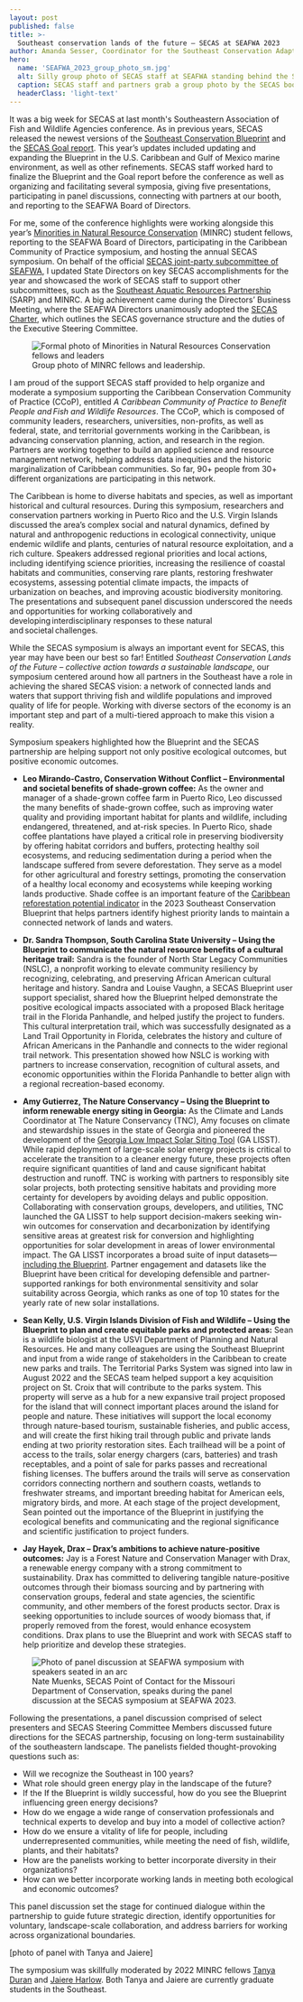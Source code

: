 ```yaml
---
layout: post
published: false
title: >-
  Southeast conservation lands of the future – SECAS at SEAFWA 2023 
author: Amanda Sesser, Coordinator for the Southeast Conservation Adaptation Strategy
hero:
  name: 'SEAFWA_2023_group_photo_sm.jpg'
  alt: Silly group photo of SECAS staff at SEAFWA standing behind the SECAS booth. A table with a SECAS banner and iPads showing maps of the Blueprint with 10 smiling people posing behind it.
  caption: SECAS staff and partners grab a group photo by the SECAS booth--proof that we take our work seriously, but we don't take ourselves seriously!
  headerClass: 'light-text'
---
```


It was a big week for SECAS at last month's Southeastern Association of Fish and Wildlife Agencies conference. As in previous years, SECAS released the newest versions of the [Southeast Conservation Blueprint](https://secassoutheast.org/2023/10/27/Southeast-Conservation-Blueprint-2023-now-available.html) and the [SECAS Goal report](https://secassoutheast.org/2023/10/27/Recent-trends-in-Southeastern-ecosystems-2023-SECAS-goal-report-released.html). This year’s updates included updating and expanding the Blueprint in the U.S. Caribbean and Gulf of Mexico marine environment, as well as other refinements. SECAS staff worked hard to finalize the Blueprint and the Goal report before the conference as well as organizing and facilitating several symposia, giving five presentations, participating in panel discussions, connecting with partners at our booth, and reporting to the SEAFWA Board of Directors.  

For me, some of the conference highlights were working alongside this year’s [Minorities in Natural Resource Conservation](https://seafwa.org/committee/minrc#:~:text=The%20Minorities%20in%20Natural%20Resources,resource%20management%20at%20member%20agencies) (MINRC) student fellows, reporting to the SEAFWA Board of Directors, participating in the Caribbean Community of Practice symposium, and hosting the annual SECAS symposium. On behalf of the official [SECAS joint-party subcommittee of SEAFWA](https://seafwa.org/committee/secas), I updated State Directors on key SECAS accomplishments for the year and showcased the work of SECAS staff to support other subcommittees, such as the [Southeast Aquatic Resources Partnership](https://southeastaquatics.net/) (SARP) and MINRC. A big achievement came during the Directors’ Business Meeting, where the SEAFWA Directors unanimously adopted the [SECAS Charter](http://secassoutheast.org/pdf/SECAS_Charter_FINAL_10-18-23.pdf), which outlines the SECAS governance structure and the duties of the Executive Steering Committee.  

<figure>
  <img src="MINRC_group_photo.jpg" alt="Formal photo of Minorities in Natural Resources Conservation fellows and leaders"/>
  <figcaption>Group photo of MINRC fellows and leadership.</figcaption>
</figure>  

I am proud of the support SECAS staff provided to help organize and moderate a symposium supporting the Caribbean Conservation Community of Practice (CCoP), entitled _A Caribbean Community of Practice to Benefit People and Fish and Wildlife Resources_. The CCoP, which is composed of community leaders, researchers, universities, non-profits, as well as federal, state, and territorial governments working in the Caribbean, is advancing conservation planning, action, and research in the region. Partners are working together to build an applied science and resource management network, helping address data inequities and the historic marginalization of Caribbean communities. So far, 90+ people from 30+ different organizations are participating in this network.  

The Caribbean is home to diverse habitats and species, as well as important historical and cultural resources. During this symposium, researchers and conservation partners working in Puerto Rico and the U.S. Virgin Islands discussed the area’s complex social and natural dynamics, defined by natural and anthropogenic reductions in ecological connectivity, unique endemic wildlife and plants, centuries of natural resource exploitation, and a rich culture. Speakers addressed regional priorities and local actions, including identifying science priorities, increasing the resilience of coastal habitats and communities, conserving rare plants, restoring freshwater ecosystems, assessing potential climate impacts, the impacts of urbanization on beaches, and improving acoustic biodiversity monitoring. The presentations and subsequent panel discussion underscored the needs and opportunities for working collaboratively and developing interdisciplinary responses to these natural and societal challenges. 

While the SECAS symposium is always an important event for SECAS, this year may have been our best so far! Entitled _Southeast Conservation Lands of the Future – collective action towards a sustainable landscape_, our symposium centered around how all partners in the Southeast have a role in achieving the shared SECAS vision: a network of connected lands and waters that support thriving fish and wildlife populations and improved quality of life for people. Working with diverse sectors of the economy is an important step and part of a multi-tiered approach to make this vision a reality. 

Symposium speakers highlighted how the Blueprint and the SECAS partnership are helping support not only positive ecological outcomes, but positive economic outcomes. 

- **Leo Mirando-Castro, Conservation Without Conflict – Environmental and societal benefits of shade-grown coffee:** As the owner and manager of a shade-grown coffee farm in Puerto Rico, Leo discussed the many benefits of shade-grown coffee, such as improving water quality and providing important habitat for plants and wildlife, including endangered, threatened, and at-risk species. In Puerto Rico, shade coffee plantations have played a critical role in preserving biodiversity by offering habitat corridors and buffers, protecting healthy soil ecosystems, and reducing sedimentation during a period when the landscape suffered from severe deforestation. They serve as a model for other agricultural and forestry settings, promoting the conservation of a healthy local economy and ecosystems while keeping working lands productive. Shade coffee is an important feature of the [Caribbean reforestation potential indicator](https://secas-fws.hub.arcgis.com/maps/fws::caribbean-reforestation-potential-southeast-blueprint-indicator-2023/about) in the 2023 Southeast Conservation Blueprint that helps partners identify highest priority lands to maintain a connected network of lands and waters.  

- **Dr. Sandra Thompson, South Carolina State University – Using the Blueprint to communicate the natural resource benefits of a cultural heritage trail:** Sandra is the founder of North Star Legacy Communities (NSLC), a nonprofit working to elevate community resiliency by recognizing, celebrating, and preserving African American cultural heritage and history. Sandra and Louise Vaughn, a SECAS Blueprint user support specialist, shared how the Blueprint helped demonstrate the positive ecological impacts associated with a proposed Black heritage trail in the Florida Panhandle, and helped justify the project to funders. This cultural interpretation trail, which was successfully designated as a Land Trail Opportunity in Florida, celebrates the history and culture of African Americans in the Panhandle and connects to the wider regional trail network. This presentation showed how NSLC is working with partners to increase conservation, recognition of cultural assets, and economic opportunities within the Florida Panhandle to better align with a regional recreation-based economy. 

- **Amy Gutierrez, The Nature Conservancy – Using the Blueprint to inform renewable energy siting in Georgia:** As the Climate and Lands Coordinator at The Nature Conservancy (TNC), Amy focuses on climate and stewardship issues in the state of Georgia and pioneered the development of the [Georgia Low Impact Solar Siting Tool](http://bit.ly/GALowImpactSolar) (GA LISST). While rapid deployment of large-scale solar energy projects is critical to accelerate the transition to a cleaner energy future, these projects often require significant quantities of land and cause significant habitat destruction and runoff. TNC is working with partners to responsibly site solar projects, both protecting sensitive habitats and providing more certainty for developers by avoiding delays and public opposition. Collaborating with conservation groups, developers, and utilities, TNC launched the GA LISST to help support decision-makers seeking win-win outcomes for conservation and decarbonization by identifying sensitive areas at greatest risk for conversion and highlighting opportunities for solar development in areas of lower environmental impact. The GA LISST incorporates a broad suite of input datasets—[including the Blueprint](https://secassoutheast.org/2022/09/14/TNC-uses-the-Blueprint-to-help-inform-low-impact-solar-siting-in-GA). Partner engagement and datasets like the Blueprint have been critical for developing defensible and partner-supported rankings for both environmental sensitivity and solar suitability across Georgia, which ranks as one of top 10 states for the yearly rate of new solar installations. 

- **Sean Kelly, U.S. Virgin Islands Division of Fish and Wildlife – Using the Blueprint to plan and create equitable parks and protected areas:** Sean is a wildlife biologist at the USVI Department of Planning and Natural Resources. He and many colleagues are using the Southeast Blueprint and input from a wide range of stakeholders in the Caribbean to create new parks and trails. The Territorial Parks System was signed into law in August 2022 and the SECAS team helped support a key acquisition project on St. Croix that will contribute to the parks system. This property will serve as a hub for a new expansive trail project proposed for the island that will connect important places around the island for people and nature. These initiatives will support the local economy through nature-based tourism, sustainable fisheries, and public access, and will create the first hiking trail through public and private lands ending at two priority restoration sites. Each trailhead will be a point of access to the trails, solar energy chargers (cars, batteries) and trash receptables, and a point of sale for parks passes and recreational fishing licenses. The buffers around the trails will serve as conservation corridors connecting northern and southern coasts, wetlands to freshwater streams, and important breeding habitat for American eels, migratory birds, and more. At each stage of the project development, Sean pointed out the importance of the Blueprint in justifying the ecological benefits and communicating and the regional significance and scientific justification to project funders.  

- **Jay Hayek, Drax – Drax’s ambitions to achieve nature-positive outcomes:** Jay is a Forest Nature and Conservation Manager with Drax, a renewable energy company with a strong commitment to sustainability. Drax has committed to delivering tangible nature-positive outcomes through their biomass sourcing and by partnering with conservation groups, federal and state agencies, the scientific community, and other members of the forest products sector. Drax is seeking opportunities to include sources of woody biomass that, if properly removed from the forest, would enhance ecosystem conditions. Drax plans to use the Blueprint and work with SECAS staff to help prioritize and develop these strategies. 

<figure>
  <img src="SEAFWA2023_paneldiscussion.jpg" alt="Photo of panel discussion at SEAFWA symposium with speakers seated in an arc"/>
  <figcaption>Nate Muenks, SECAS Point of Contact for the Missouri Department of Conservation, speaks during the panel discussion at the SECAS symposium at SEAFWA 2023.</figcaption>
</figure>  

Following the presentations, a panel discussion comprised of select presenters and SECAS Steering Committee Members discussed future directions for the SECAS partnership, focusing on long-term sustainability of the southeastern landscape. The panelists fielded thought-provoking questions such as: 

- Will we recognize the Southeast in 100 years?  
- What role should green energy play in the landscape of the future?  
- If the If the Blueprint is wildly successful, how do you see the Blueprint influencing green energy decisions?  
- How do we engage a wide range of conservation professionals and technical experts to develop and buy into a model of collective action?  
- How do we ensure a vitality of life for people, including underrepresented communities, while meeting the need of fish, wildlife, plants, and their habitats?  
- How are the panelists working to better incorporate diversity in their organizations?  
- How can we better incorporate working lands in meeting both ecological and economic outcomes?

This panel discussion set the stage for continued dialogue within the partnership to guide future strategic direction, identify opportunities for voluntary, landscape-scale collaboration, and address barriers for working across organizational boundaries.  

[photo of panel with Tanya and Jaiere] 

The symposium was skillfully moderated by 2022 MINRC fellows [Tanya Duran](mailto:tmd049@shsu.edu) and [Jaiere Harlow](mailto:jharlow1@ufl.edu). Both Tanya and Jaiere are currently graduate students in the Southeast. 
